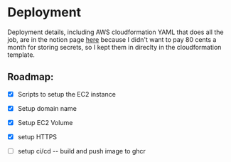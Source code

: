# Deployment

Deployment details, including AWS cloudformation YAML that does all the job,
are in the notion page [here](https://www.notion.so/AWS-Cloudformation-Colablists-10b954bb298180fba86cc228f3fa83eb)
because I didn't want to pay 80 cents a month for storing secrets, so I kept them in
direclty in the cloudformation template.

## Roadmap:

- [x] Scripts to setup the EC2 instance
- [x] Setup domain name
- [x] Setup EC2 Volume
- [x] setup HTTPS
- [ ] setup ci/cd -- build and push image to ghcr





